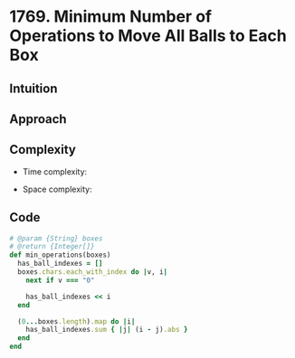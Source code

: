 # 1769. Minimum Number of Operations to Move All Balls to Each Box

## Intuition

## Approach
<!-- Describe your approach to solving the problem. -->

## Complexity

- Time complexity:
<!-- Add your time complexity here, e.g. $$O(n)$$ -->

- Space complexity:
<!-- Add your space complexity here, e.g. $$O(n)$$ -->

## Code

```ruby
# @param {String} boxes
# @return {Integer[]}
def min_operations(boxes)
  has_ball_indexes = []
  boxes.chars.each_with_index do |v, i|
    next if v === "0"

    has_ball_indexes << i
  end

  (0...boxes.length).map do |i|
    has_ball_indexes.sum { |j| (i - j).abs }
  end
end
```
